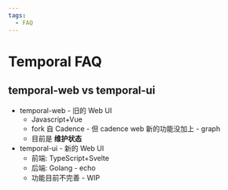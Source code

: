 ```yaml
---
tags:
  - FAQ
---
```


# Temporal FAQ

## temporal-web vs temporal-ui

- temporal-web - 旧的 Web UI
  - Javascript+Vue
  - fork 自 Cadence - 但 cadence web 新的功能没加上 - graph
  - 目前是 **维护状态**
- temporal-ui - 新的 Web UI
  - 前端: TypeScript+Svelte
  - 后端: Golang - echo
  - 功能目前不完善 - WIP
